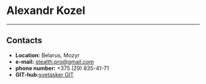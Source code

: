# Alexandr Kozel
---
 
## Contacts

* **Location:** Belarus, Mozyr
* **e-mail:** stealth.pro@gmail.com
* **phone number:** +375 (29) 835-41-71
* **GIT-hub:**[svetasker GIT](https://github.com/svetasker "Мой GIT")
  
